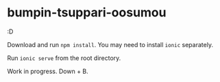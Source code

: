 # bumpin-tsuppari-oosumou
:D

Download and run `npm install`. You may need to install `ionic` separately.

Run `ionic serve` from the root directory.

Work in progress. Down + B.

